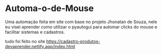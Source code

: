 # Automa-o-de-Mouse
Uma automação feita em site com base no projeto Jhonatan de Souza, nele eu visei aprender como utilizar o pyautogui para automar clicks do mouse e facilitar sistemas e cadastros.


tudo foi feito no site https://cadastro-produtos-devaprender.netlify.app/index.html
